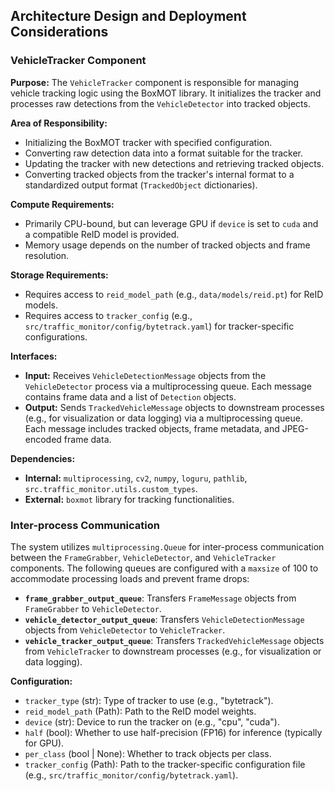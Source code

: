 ## Architecture Design and Deployment Considerations

### VehicleTracker Component

**Purpose:** The `VehicleTracker` component is responsible for managing vehicle tracking logic using the BoxMOT library. It initializes the tracker and processes raw detections from the `VehicleDetector` into tracked objects.

**Area of Responsibility:**

- Initializing the BoxMOT tracker with specified configuration.
- Converting raw detection data into a format suitable for the tracker.
- Updating the tracker with new detections and retrieving tracked objects.
- Converting tracked objects from the tracker's internal format to a standardized output format (`TrackedObject` dictionaries).

**Compute Requirements:**

- Primarily CPU-bound, but can leverage GPU if `device` is set to `cuda` and a compatible ReID model is provided.
- Memory usage depends on the number of tracked objects and frame resolution.

**Storage Requirements:**

- Requires access to `reid_model_path` (e.g., `data/models/reid.pt`) for ReID models.
- Requires access to `tracker_config` (e.g., `src/traffic_monitor/config/bytetrack.yaml`) for tracker-specific configurations.

**Interfaces:**

- **Input:** Receives `VehicleDetectionMessage` objects from the `VehicleDetector` process via a multiprocessing queue. Each message contains frame data and a list of `Detection` objects.
- **Output:** Sends `TrackedVehicleMessage` objects to downstream processes (e.g., for visualization or data logging) via a multiprocessing queue. Each message includes tracked objects, frame metadata, and JPEG-encoded frame data.

**Dependencies:**

- **Internal:** `multiprocessing`, `cv2`, `numpy`, `loguru`, `pathlib`, `src.traffic_monitor.utils.custom_types`.
- **External:** `boxmot` library for tracking functionalities.

### Inter-process Communication

The system utilizes `multiprocessing.Queue` for inter-process communication between the `FrameGrabber`, `VehicleDetector`, and `VehicleTracker` components. The following queues are configured with a `maxsize` of 100 to accommodate processing loads and prevent frame drops:

- **`frame_grabber_output_queue`**: Transfers `FrameMessage` objects from `FrameGrabber` to `VehicleDetector`.
- **`vehicle_detector_output_queue`**: Transfers `VehicleDetectionMessage` objects from `VehicleDetector` to `VehicleTracker`.
- **`vehicle_tracker_output_queue`**: Transfers `TrackedVehicleMessage` objects from `VehicleTracker` to downstream processes (e.g., for visualization or data logging).

**Configuration:**

- `tracker_type` (str): Type of tracker to use (e.g., "bytetrack").
- `reid_model_path` (Path): Path to the ReID model weights.
- `device` (str): Device to run the tracker on (e.g., "cpu", "cuda").
- `half` (bool): Whether to use half-precision (FP16) for inference (typically for GPU).
- `per_class` (bool | None): Whether to track objects per class.
- `tracker_config` (Path): Path to the tracker-specific configuration file (e.g., `src/traffic_monitor/config/bytetrack.yaml`).
